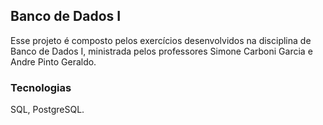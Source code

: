 
## Banco de Dados I

Esse projeto é composto pelos exercícios desenvolvidos na disciplina de Banco de Dados I, ministrada pelos professores Simone Carboni Garcia e Andre Pinto Geraldo.

### Tecnologias

SQL, PostgreSQL.


